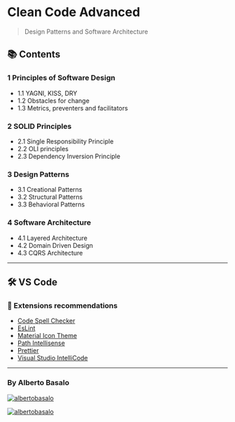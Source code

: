 # Clean Code Advanced

> Design Patterns and Software Architecture

## 📚 Contents

### 1 Principles of Software Design

- 1.1 YAGNI, KISS, DRY
- 1.2 Obstacles for change
- 1.3 Metrics, preventers and facilitators

### 2 SOLID Principles

- 2.1 Single Responsibility Principle
- 2.2 OLI principles
- 2.3 Dependency Inversion Principle

### 3 Design Patterns

- 3.1 Creational Patterns
- 3.2 Structural Patterns
- 3.3 Behavioral Patterns

### 4 Software Architecture

- 4.1 Layered Architecture
- 4.2 Domain Driven Design
- 4.3 CQRS Architecture

---

## 🛠 VS Code

### 🧩 Extensions recommendations

- [Code Spell Checker](https://marketplace.visualstudio.com/items?itemName=streetsidesoftware.code-spell-checker)
- [EsLint](https://marketplace.visualstudio.com/items?itemName=dbaeumer.vscode-eslint)
- [Material Icon Theme](https://marketplace.visualstudio.com/items?itemName=PKief.material-icon-theme)
- [Path Intellisense](https://marketplace.visualstudio.com/items?itemName=christian-kohler.path-intellisense)
- [Prettier](https://github.com/prettier/prettier-vscode)
- [Visual Studio IntelliCode](https://marketplace.visualstudio.com/items?itemName=VisualStudioExptTeam.vscodeintellicode)

---

<footer>
  <h3>By Alberto Basalo</h3>
  <p align="">
   <a href="https://twitter.com/albertobasalo" target="blank"><img src="https://img.shields.io/twitter/follow/albertobasalo?logo=twitter&style=for-the-badge" alt="albertobasalo" /></a>
  </p>
     <a href="https://github.com/albertobasalo" target="blank"><img src="https://img.shields.io/github/followers/albertobasalo?logo=github&label=profile albertobasalo&style=for-the-badge" alt="albertobasalo" /></a>
</footer>
